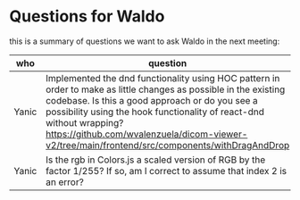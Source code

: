 # Questions for Waldo
this is a summary of questions we want to ask Waldo in the next meeting:

| who | question |
|---|---|
| Yanic | Implemented the dnd functionality using HOC pattern in order to make as little changes as possible in the existing codebase. Is this a good approach or do you see a possibility using the hook functionality of react-dnd without wrapping? https://github.com/wvalenzuela/dicom-viewer-v2/tree/main/frontend/src/components/withDragAndDrop |
| Yanic | Is the rgb in Colors.js a scaled version of RGB by the factor 1/255? If so, am I correct to assume that index 2 is an error? |
